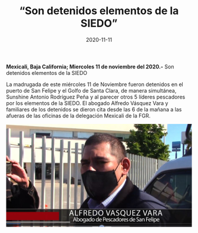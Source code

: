 ﻿---
layout: blog
title:  “Son detenidos elementos de la SIEDO”
date:   2020-11-11  
categories: mexicali
permalink: /:categories/:title:output_ext
image: /img/cnr/siedo.jpg
autor: 
---


**Mexicali, Baja California;  Miercoles 11 de noviembre del 2020.-** Son detenidos elementos de la SIEDO


La madrugada de este miércoles 11 de Noviembre fueron detenidos en el puerto de San Felipe y el Golfo de Santa Clara, de manera simultánea, Sunshine Antonio Rodríguez Peña y al parecer otros 5 líderes pescadores por los elementos de la SIEDO. El abogado Alfredo Vásquez Vara y familiares de los detenidos se dieron cita desde las 6 de la mañana a las afueras de las oficinas de la delegación Mexicali de la FGR.

<div id="carouselExampleSlidesOnly" class="carousel slide" data-ride="carousel">
  <div class="carousel-inner">
    <div class="carousel-item active">
       <img class="d-block w-100" src="/img/cnr/siedo.jpg" loading="lazy"  alt="SIEDO">
    </div>
  </div>
</div>